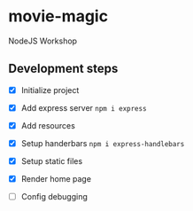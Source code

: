 # movie-magic
NodeJS Workshop

## Development steps

- [x] Initialize project
- [x] Add express server `npm i express`
- [x] Add resources
- [x] Setup handerbars `npm i express-handlebars`
- [x] Setup static files
- [x] Render home page
- [ ] Config debugging

